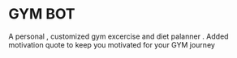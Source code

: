 # GYM BOT 
A personal , customized gym excercise and diet palanner . Added motivation quote to keep you motivated for your GYM journey 
